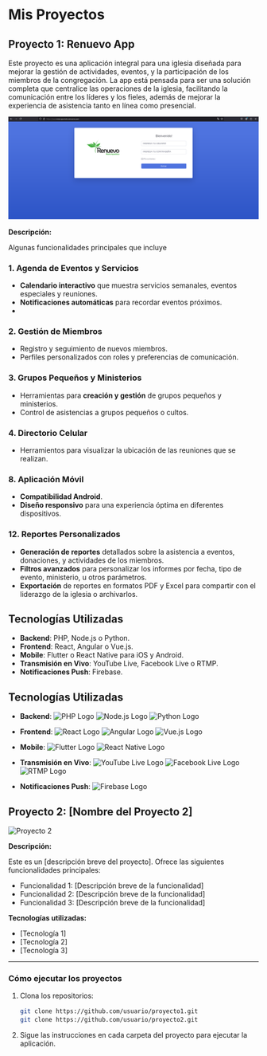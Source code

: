 # Mis Proyectos

## Proyecto 1: Renuevo App
Este proyecto es una aplicación integral para una iglesia diseñada para mejorar la gestión de actividades, eventos, y la participación de los miembros de la congregación. La app está pensada para ser una solución completa que centralice las operaciones de la iglesia, facilitando la comunicación entre los líderes y los fieles, además de mejorar la experiencia de asistencia tanto en línea como presencial.

![Descripción del Proyecto 1](RenuevoApp/Login.png)

**Descripción:**

Algunas funcionalidades principales que incluye 

### 1. Agenda de Eventos y Servicios
- **Calendario interactivo** que muestra servicios semanales, eventos especiales y reuniones.
- **Notificaciones automáticas** para recordar eventos próximos.
- 
### 2. Gestión de Miembros
- Registro y seguimiento de nuevos miembros.
- Perfiles personalizados con roles y preferencias de comunicación.

### 3. Grupos Pequeños y Ministerios
- Herramientas para **creación y gestión** de grupos pequeños y ministerios.
- Control de asistencias a grupos pequeños o cultos.

### 4. Directorio Celular
- Herramientos para visualizar la ubicación de las reuniones que se realizan.

### 8. Aplicación Móvil
- **Compatibilidad Android**.
- **Diseño responsivo** para una experiencia óptima en diferentes dispositivos.

### 12. Reportes Personalizados
- **Generación de reportes** detallados sobre la asistencia a eventos, donaciones, y actividades de los miembros.
- **Filtros avanzados** para personalizar los informes por fecha, tipo de evento, ministerio, u otros parámetros.
- **Exportación** de reportes en formatos PDF y Excel para compartir con el liderazgo de la iglesia o archivarlos.

## Tecnologías Utilizadas
- **Backend**: PHP, Node.js o Python.
- **Frontend**: React, Angular o Vue.js.
- **Mobile**: Flutter o React Native para iOS y Android.
- **Transmisión en Vivo**: YouTube Live, Facebook Live o RTMP.
- **Notificaciones Push**: Firebase.

## Tecnologías Utilizadas

- **Backend**:
  ![PHP Logo](https://upload.wikimedia.org/wikipedia/commons/2/27/PHP_logo.png)
  ![Node.js Logo](https://nodejs.org/static/images/logos/nodejs-new-pantone-black.svg)
  ![Python Logo](https://www.python.org/community/logos/python-logo-master-v3-TM.png)

- **Frontend**:
  ![React Logo](https://upload.wikimedia.org/wikipedia/commons/a/a7/React-icon.svg)
  ![Angular Logo](https://upload.wikimedia.org/wikipedia/commons/c/c0/Angular_logo.png)
  ![Vue.js Logo](https://vuejs.org/images/logo.png)

- **Mobile**:
  ![Flutter Logo](https://flutter.dev/assets/homepage/carousel/phone-02b9a34ef31a38a27b4d18910a1f5ecf1a8a4baf894fc9f9f3bfa01faeb2cb35.png)
  ![React Native Logo](https://reactnative.dev/img/header_logo.svg)

- **Transmisión en Vivo**:
  ![YouTube Live Logo](https://upload.wikimedia.org/wikipedia/commons/4/42/YouTube_icon_%282013-2017%29.png)
  ![Facebook Live Logo](https://upload.wikimedia.org/wikipedia/commons/5/51/Facebook_Live_logo.png)
  ![RTMP Logo](https://upload.wikimedia.org/wikipedia/commons/7/7e/RTMP_Logo.png)

- **Notificaciones Push**:
  ![Firebase Logo](https://firebase.google.com/images/brand-guidelines/wordmark.png)


## Proyecto 2: [Nombre del Proyecto 2]

![Proyecto 2](ruta/a/la/imagen-del-proyecto2.png)

**Descripción:**

Este es un [descripción breve del proyecto]. Ofrece las siguientes funcionalidades principales:

- Funcionalidad 1: [Descripción breve de la funcionalidad]
- Funcionalidad 2: [Descripción breve de la funcionalidad]
- Funcionalidad 3: [Descripción breve de la funcionalidad]

**Tecnologías utilizadas:**
- [Tecnología 1]
- [Tecnología 2]
- [Tecnología 3]

---

### Cómo ejecutar los proyectos

1. Clona los repositorios:
    ```bash
    git clone https://github.com/usuario/proyecto1.git
    git clone https://github.com/usuario/proyecto2.git
    ```

2. Sigue las instrucciones en cada carpeta del proyecto para ejecutar la aplicación.

